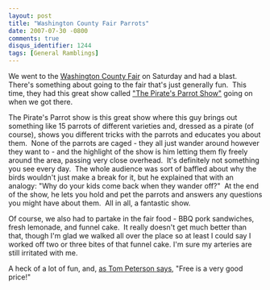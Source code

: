 ```yaml
---
layout: post
title: "Washington County Fair Parrots"
date: 2007-07-30 -0800
comments: true
disqus_identifier: 1244
tags: [General Ramblings]
---
```

We went to the [Washington County
Fair](http://www.faircomplex.com/wcf2007/index.html) on Saturday and had
a blast.  There's something about going to the fair that's just
generally fun.  This time, they had this great show called ["The
Pirate's Parrot Show"](http://www.thepiratesparrot.com/) going on when
we got there.

The Pirate's Parrot show is this great show where this guy brings out
something like 15 parrots of different varieties and, dressed as a
pirate (of course), shows you different tricks with the parrots and
educates you about them.  None of the parrots are caged - they all just
wander around however they want to - and the highlight of the show is
him letting them fly freely around the area, passing very close
overhead.  It's definitely not something you see every day.  The whole
audience was sort of baffled about why the birds wouldn't just make a
break for it, but he explained that with an analogy: "Why do your kids
come back when they wander off?"  At the end of the show, he lets you
hold and pet the parrots and answers any questions you might have about
them.  All in all, a fantastic show.

Of course, we also had to partake in the fair food - BBQ pork
sandwiches, fresh lemonade, and funnel cake.  It really doesn't get much
better than that, though I'm glad we walked all over the place so at
least I could say I worked off two or three bites of that funnel cake.
I'm sure my arteries are still irritated with me.

A heck of a lot of fun, and, [as Tom Peterson
says](http://www.imdb.com/name/nm0677426/bio), "Free is a very good
price!"

